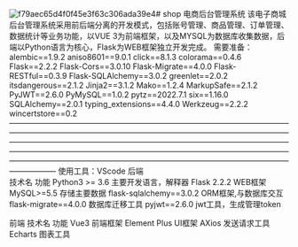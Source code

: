 ![f79aec65d4f0f45e3f63c306ada39e4](https://github.com/user-attachments/assets/02cd0e67-498a-44dd-9e93-f7dfc55e94f6)# shop
电商后台管理系统
该电子商城后台管理系统采用前后端分离的开发模式，包括账号管理、商品管理、订单管理、数据统计等业务功能，以VUE 3为前端框架，以及MYSQL为数据库收集数据，后端以Python语言为核心，Flask为WEB框架独立开发完成。
需要准备：
        alembic==1.9.2
        aniso8601==9.0.1
        click==8.1.3
        colorama==0.4.6
        Flask==2.2.2
        Flask-Cors==3.0.10
        Flask-Migrate==4.0.0
        Flask-RESTful==0.3.9
        Flask-SQLAlchemy==3.0.2
        greenlet==2.0.2
        itsdangerous==2.1.2
        Jinja2==3.1.2
        Mako==1.2.4
        MarkupSafe==2.1.2
        PyJWT==2.6.0
        PyMySQL==1.0.2
        pytz==2022.7.1
        six==1.16.0
        SQLAlchemy==2.0.1
        typing_extensions==4.4.0
        Werkzeug==2.2.2
        wincertstore==0.2      
——————————————————————————————————————————————————————————————————————————————————————————————————————————————————————————————————————————————————————————————————————————————————————————
使用工具：VScode
后端               
技术名                     功能
Python3 >= 3.6            主要开发语言，解释器
Flask 2.2.2               WEB框架
MySQL>=5.5                存储主要数据
flask-sqlalchemy==3.0.2   ORM框架,与数据库交互
flask-migrate==4.0.0      数据库迁移工具
pyjwt==2.6.0              jwt工具，生成管理token

前端
技术名                     功能
Vue3                      前端框架
Element Plus              UI框架
AXios                     发送请求工具
Echarts                   图表工具







    
